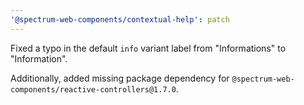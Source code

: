 ```yaml
---
'@spectrum-web-components/contextual-help': patch
---
```


Fixed a typo in the default `info` variant label from "Informations" to "Information".

Additionally, added missing package dependency for `@spectrum-web-components/reactive-controllers@1.7.0`.

